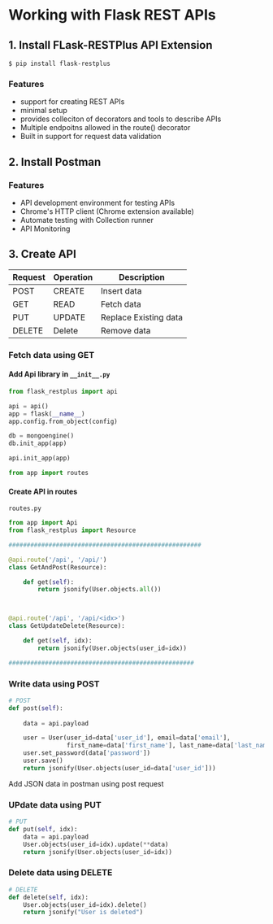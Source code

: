 # Working with Flask REST APIs

## 1. Install FLask-RESTPlus API Extension

```console
$ pip install flask-restplus
```

### Features

- support for creating REST APIs
- minimal setup
- provides colleciton of decorators and tools to describe APIs
- Multiple endpoitns allowed in the route() decorator
- Built in support for request data validation

## 2. Install Postman

### Features

- API development environment for testing APIs
- Chrome's HTTP client (Chrome extension available)
- Automate testing with Collection runner
- API Monitoring



## 3. Create API

|Request|Operation|Description|
|---|---|---|
|POST|CREATE|Insert data|
|GET|READ|Fetch data|
|PUT|UPDATE|Replace Existing data|
|DELETE|Delete|Remove data|

### Fetch data using GET

#### Add Api library in `__init__.py`

```python
from flask_restplus import api

api = api()
app = flask(__name__)
app.config.from_object(config)

db = mongoengine()
db.init_app(app)

api.init_app(app)

from app import routes
```

#### Create API in routes

`routes.py`

```python
from app import Api
from flask_restplus import Resource

#####################################################

@api.route('/api', '/api/')
class GetAndPost(Resource):

    def get(self):
        return jsonify(User.objects.all())



@api.route('/api', '/api/<idx>')
class GetUpdateDelete(Resource):

    def get(self, idx):
        return jsonify(User.objects(user_id=idx))

###################################################

```

### Write data using POST

```python
# POST
def post(self):
   
    data = api.payload

    user = User(user_id=data['user_id'], email=data['email'], 
                first_name=data['first_name'], last_name=data['last_name'])
    user.set_password(data['password'])
    user.save()
    return jsonify(User.objects(user_id=data['user_id']))
```

Add JSON data in postman using post request

### UPdate data using PUT

```python
# PUT
def put(self, idx):
    data = api.payload
    User.objects(user_id=idx).update(**data)
    return jsonify(User.objects(user_id=idx))
```

### Delete data using DELETE

```python
# DELETE
def delete(self, idx):
    User.objects(user_id=idx).delete()
    return jsonify("User is deleted")
```
